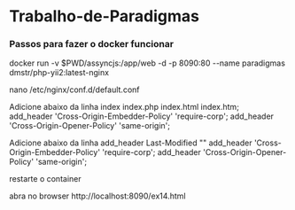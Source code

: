 # Trabalho-de-Paradigmas
### Passos para fazer o docker funcionar

docker run -v  $PWD/assyncjs:/app/web -d -p 8090:80  --name paradigmas dmstr/php-yii2:latest-nginx

nano /etc/nginx/conf.d/default.conf

Adicione abaixo da linha  index       index.php index.html index.htm;  
        add_header 'Cross-Origin-Embedder-Policy' 'require-corp';
        add_header 'Cross-Origin-Opener-Policy' 'same-origin';    

Adicione abaixo da linha add_header Last-Modified ""
        add_header 'Cross-Origin-Embedder-Policy' 'require-corp';
        add_header 'Cross-Origin-Opener-Policy' 'same-origin';    
        
restarte o container

abra no browser http://localhost:8090/ex14.html
